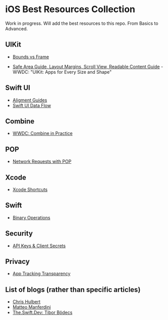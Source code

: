 # iOS Best Resources Collection

Work in progress. Will add the best resources to this repo. From Basics to Advanced.

## UIKit

* [Bounds vs Frame](https://serialcoder.dev/text-tutorials/ios-tutorials/frame-vs-bounds-in-ios-implementing-a-visual-demonstration/#:~:text=Frame%20refers%20to%20the%20coordinate,coordinate%20system%20of%20the%20view.)

* [Safe Area Guide, Layout Margins, Scroll View, Readable Content Guide](https://developer.apple.com/videos/play/wwdc2018/235/) - WWDC: "UIKit: Apps for Every Size and Shape"

## Swift UI 

* [Aligment Guides](https://swiftui-lab.com/alignment-guides/)
* [Swift UI Data Flow](https://matteomanferdini.com/swiftui-data-flow/)

## Combine

* [WWDC: Combine in Practice](https://developer.apple.com/videos/play/wwdc2019/721/)

## POP

* [Network Requests with POP](https://matteomanferdini.com/network-requests-rest-apis-ios-swift/)

## Xcode

* [Xcode Shortcuts](https://betterprogramming.pub/13-xcode-shortcuts-to-boost-your-productivity-329c90512309)

## Swift

* [Binary Operations](https://theswiftdev.com/practical-guide-to-binary-operations-using-the-uint8-type-in-swift/)

## Security

* [API Keys & Client Secrets](https://nshipster.com/secrets/)

## Privacy

* [App Tracking Transparency](https://developer.apple.com/videos/play/wwdc2022/10166/)

## List of blogs (rather than specific articles)

* [Chris Hulbert](https://www.splinter.com.au/blog/)
* [Matteo Manferdini](https://matteomanferdini.com)
* [The.Swift.Dev: Tibor Bödecs](https://theswiftdev.com/)